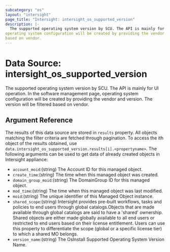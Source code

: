 ```yaml
---
subcategory: "os"
layout: "intersight"
page_title: "Intersight: intersight_os_supported_version"
description: |-
  The supported operating system version by SCU. The API is mainly for UI operation. In the software management page,
operating system configuration will be created by providing the vendor and version. The version will be filtered
based on vendor.
---
```


# Data Source: intersight_os_supported_version
The supported operating system version by SCU. The API is mainly for UI operation. In the software management page,
operating system configuration will be created by providing the vendor and version. The version will be filtered
based on vendor.
## Argument Reference
The results of this data source are stored in `results` property.
All objects matching the filter criteria are fetched through pagination.
To access the ith object of the results obtained, use `data.intersight_os_supported_version.results[i].<propertyname>`.
The following arguments can be used to get data of already created objects in Intersight appliance:
* `account_moid`:(string) The Account ID for this managed object. 
* `create_time`:(string) The time when this managed object was created. 
* `domain_group_moid`:(string) The DomainGroup ID for this managed object. 
* `mod_time`:(string) The time when this managed object was last modified. 
* `moid`:(string) The unique identifier of this Managed Object instance. 
* `shared_scope`:(string) Intersight provides pre-built workflows, tasks and policies to end users through global catalogs.Objects that are made available through global catalogs are said to have a 'shared' ownership. Shared objects are either made globally available to all end users or restricted to end users based on their license entitlement. Users can use this property to differentiate the scope (global or a specific license tier) to which a shared MO belongs. 
* `version_name`:(string) The OsInstall Supported Operating System Version Name. 
 